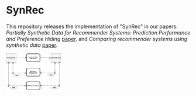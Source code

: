 # SynRec
This repository releases the implementation of "SynRec" in our papers: *Partially Synthetic Data for Recommender Systems:
Prediction Performance and Preference Hiding* [paper](http://google.com). and *Comparing recommender systems using synthetic data* [paper](https://dl.acm.org/doi/abs/10.1145/3240323.3240325).


<img src="diagramSynRec.jpg" alt="SynRec Diagram"
	title="A cute kitten" width="150" height="100" />
